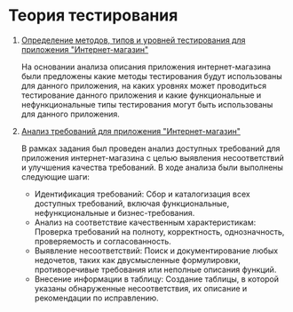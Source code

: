 # Теория тестирования
1. <a href= "https://docs.google.com/spreadsheets/d/1URBcfPBMGI0b3eY0p6H6j1pZhOf_-symzlQvMIfuiWw/edit?usp=sharing">Определение методов, типов и уровней тестирования для приложения "Интернет-магазин"</a>  

   <p> На основании анализа описания приложения интернет-магазина были предложены какие методы тестирования будут использованы для данного приложения, на каких уровнях может проводиться тестирование данного приложения и какие функциональные и нефункциональные типы тестирования могут быть использованы для данного приложения.</p>
2. <a href= "https://docs.google.com/spreadsheets/d/1kp1SVS817AjMsywrrTqrhG8gbYPjlPCqN3AHaM4aMxQ/edit?usp=sharing">Анализ требований для приложения "Интернет-магазин"</a>  

   <p> В рамках задания был проведен анализ доступных требований для приложения интернет-магазина с целью выявления несоответствий и улучшения качества требований. В ходе анализа были выполнены следующие шаги:   </p> 

   <p> <ul><li>Идентификация требований: Сбор и каталогизация всех доступных требований, включая функциональные, нефункциональные и бизнес-требования.</li><li>Анализ на соответствие качественным характеристикам: Проверка требований на полноту, корректность, однозначность, проверяемость и согласованность.</li><li>Выявление несоответствий: Поиск и документирование любых недочетов, таких как двусмысленные формулировки, противоречивые требования или неполные описания функций.</li> <li>Внесение информации в таблицу: Создание таблицы, в которой указаны обнаруженные несоответствия, их описание и рекомендации по исправлению.</li>
</ul></p>

